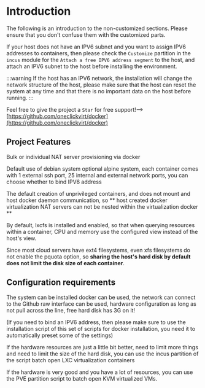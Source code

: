 # Introduction

The following is an introduction to the non-customized sections. Please ensure that you don't confuse them with the customized parts.

If your host does not have an IPV6 subnet and you want to assign IPV6 addresses to containers, then please check the ``Customize`` partition in the ``incus`` module for the ``Attach a free IPV6 address segment`` to the host, and attach an IPV6 subnet to the host before installing the environment.

:::warning
If the host has an IPV6 network, the installation will change the network structure of the host, please make sure that the host can reset the system at any time and that there is no important data on the host before running.
:::

Feel free to give the project a ```Star``` for free support!-->[https://github.com/oneclickvirt/docker](https://github.com/oneclickvirt/docker)


## Project Features

Bulk or individual NAT server provisioning via docker

Default use of debian system optional alpine system, each container comes with 1 external ssh port, 25 internal and external network ports, you can choose whether to bind IPV6 address

The default creation of unprivileged containers, and does not mount and host docker daemon communication, so ** host created docker virtualization NAT servers can not be nested within the virtualization docker **

By default, lxcfs is installed and enabled, so that when querying resources within a container, CPU and memory use the configured view instead of the host's view.

Since most cloud servers have ext4 filesystems, even xfs filesystems do not enable the pquota option, so **sharing the host's hard disk by default does not limit the disk size of each container**.

## Configuration requirements

The system can be installed docker can be used, the network can connect to the Github raw interface can be used, hardware configuration as long as not pull across the line, free hard disk has 3G on it!

(If you need to bind an IPV6 address, then please make sure to use the installation script of this set of scripts for docker installation, you need it to automatically preset some of the settings)

If the hardware resources are just a little bit better, need to limit more things and need to limit the size of the hard disk, you can use the incus partition of the script batch open LXC virtualization containers

If the hardware is very good and you have a lot of resources, you can use the PVE partition script to batch open KVM virtualized VMs.